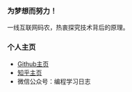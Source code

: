 ### 为梦想而努力！
一线互联网码农，热衷探究技术背后的原理。
### 个人主页
* [Github主页](https://erberry.github.io/)
* [知乎主页](https://www.zhihu.com/people/liu-wei-54-20)
* 微信公众号：编程学习日志

<!--
**erberry/erberry** is a ✨ _special_ ✨ repository because its `README.md` (this file) appears on your GitHub profile.

Here are some ideas to get you started:

- 🔭 I’m currently working on ...
- 🌱 I’m currently learning ...
- 👯 I’m looking to collaborate on ...
- 🤔 I’m looking for help with ...
- 💬 Ask me about ...
- 📫 How to reach me: ...
- 😄 Pronouns: ...
- ⚡ Fun fact: ...
-->
